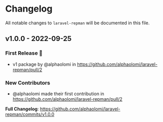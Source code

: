 # Changelog

All notable changes to `laravel-repman` will be documented in this file.

## v1.0.0 - 2022-09-25

### First Release 🎉

- v1 package by @alphaolomi in https://github.com/alphaolomi/laravel-repman/pull/2

### New Contributors

- @alphaolomi made their first contribution in https://github.com/alphaolomi/laravel-repman/pull/2

**Full Changelog**: https://github.com/alphaolomi/laravel-repman/commits/v1.0.0
